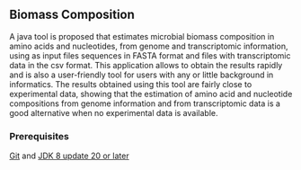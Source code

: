 ## Biomass Composition

A java tool is proposed that estimates microbial biomass composition in amino acids and nucleotides, from genome and transcriptomic information, using as input files sequences in FASTA format and files with transcriptomic data in the csv format. This application allows to obtain the results rapidly and is also a user-friendly tool for users with any or little background in informatics.
The results obtained using this tool are fairly close to experimental data, showing that the estimation of amino acid and nucleotide compositions from genome information and from transcriptomic data is a good alternative when no experimental data is available.

### Prerequisites

[Git][] and [JDK 8 update 20 or later][JDK8 build]

[Git]: http://help.github.com/set-up-git-redirect
[JDK8 build]: http://www.oracle.com/technetwork/java/javase/downloads